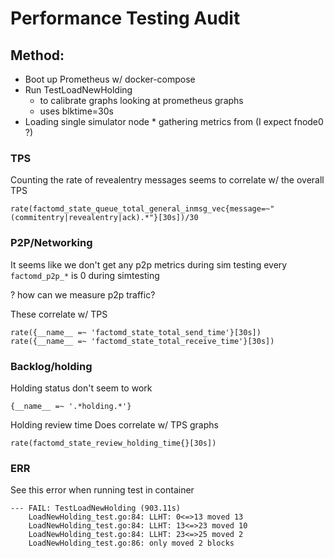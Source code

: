 # Performance Testing Audit


## Method:

* Boot up Prometheus w/ docker-compose
* Run TestLoadNewHolding 
  * to calibrate graphs looking at prometheus graphs
  * uses blktime=30s
* Loading single simulator node * gathering metrics from (I expect fnode0 ?)


### TPS

Counting the rate of revealentry messages seems to correlate w/ the overall TPS

```
rate(factomd_state_queue_total_general_inmsg_vec{message=~"(commitentry|revealentry|ack).*"}[30s])/30
```

### P2P/Networking

It seems like we don't get any p2p metrics during sim testing
every `factomd_p2p_*` is 0 during simtesting

? how can we measure p2p traffic?


These correlate w/ TPS
```
rate({__name__ =~ 'factomd_state_total_send_time'}[30s])
rate({__name__ =~ 'factomd_state_total_receive_time'}[30s])
```


### Backlog/holding

Holding status don't seem to work

```
{__name__ =~ '.*holding.*'}
```

Holding review time Does correlate w/ TPS graphs

```
rate(factomd_state_review_holding_time{}[30s])
```

### ERR

See this error when running test in container

```
--- FAIL: TestLoadNewHolding (903.11s)
    LoadNewHolding_test.go:84: LLHT: 0<=>13 moved 13
    LoadNewHolding_test.go:84: LLHT: 13<=>23 moved 10
    LoadNewHolding_test.go:84: LLHT: 23<=>25 moved 2
    LoadNewHolding_test.go:86: only moved 2 blocks
```

